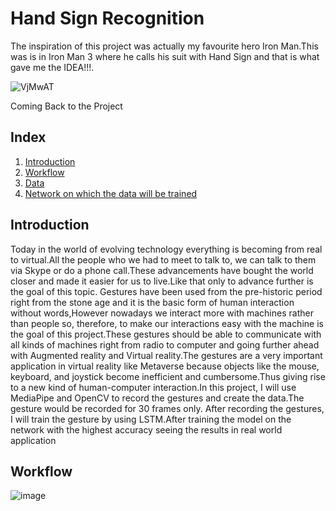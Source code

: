 # Hand Sign Recognition 

The inspiration of this project was actually my favourite hero Iron Man.This was is in Iron Man 3 where he calls his suit with Hand Sign and  that is what gave me the IDEA!!!.

![VjMwAT](https://user-images.githubusercontent.com/73626462/161976138-6e667337-c4b0-4934-9a7e-b36c71cca5c7.gif)

Coming Back to the Project 

## Index
1. [Introduction](#Introduction)
2. [Workflow](#Workflow)
3. [Data](#Data)
4. [Network on which the data will be trained](#Network-on-which-the-data-will-be-trained)

## Introduction
Today in the world of evolving technology everything is becoming from real to virtual.All the people who we had to meet to talk to, we can talk to them via Skype or do a phone call.These advancements have bought the world closer and made it easier for us to live.Like that only to advance further is the goal of this topic.
Gestures have been used from the pre-historic period right from the stone age and  it is the basic form of human interaction without words,However nowadays we interact more with machines rather than people so, therefore, to make our interactions easy with the machine is the goal of this project.These gestures should be able to communicate with all kinds of machines right from radio to computer and going further ahead with Augmented reality and Virtual reality.The gestures are a very important application in virtual reality like Metaverse because objects like the mouse, keyboard, and joystick become inefficient and cumbersome.Thus giving rise to a new kind of human-computer interaction.In this project, I will use MediaPipe and OpenCV to record the gestures and create the data.The gesture would be recorded for 30 frames only.
After recording the gestures, I will train the gesture by using LSTM.After training the model on the network with the highest accuracy seeing the results in real world application  

## Workflow
![image](https://user-images.githubusercontent.com/73626462/161989409-04614966-54c2-4828-9df8-f967c9df41cf.png)


